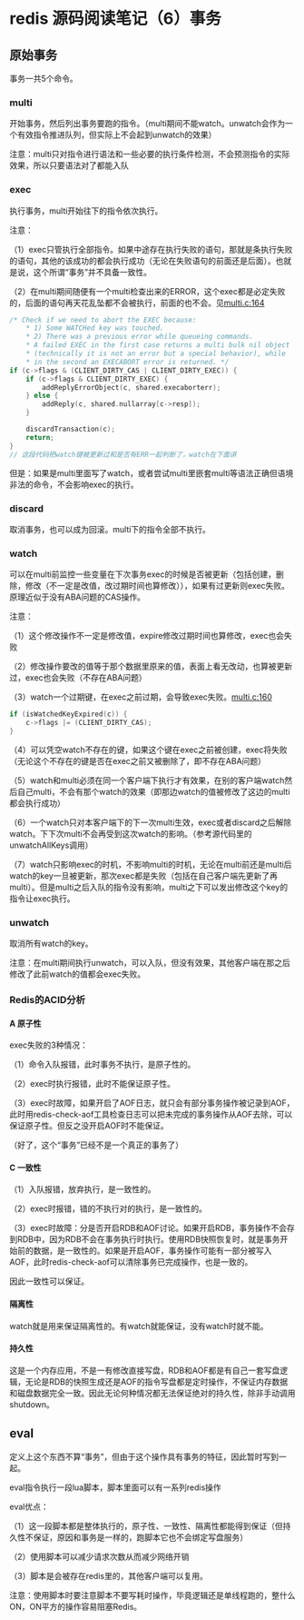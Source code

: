 # redis 源码阅读笔记（6）事务

## 原始事务

事务一共5个命令。

### multi

开始事务，然后列出事务要跑的指令。（multi期间不能watch。unwatch会作为一个有效指令推进队列，但实际上不会起到unwatch的效果）

注意：multi只对指令进行语法和一些必要的执行条件检测，不会预测指令的实际效果，所以只要语法对了都能入队

### exec

执行事务，multi开始往下的指令依次执行。

注意：

（1）exec只管执行全部指令。如果中途存在执行失败的语句，那就是条执行失败的语句，其他的该成功的都会执行成功（无论在失败语句的前面还是后面）。也就是说，这个所谓“事务”并不具备一致性。

（2）在multi期间随便有一个multi检查出来的ERROR，这个exec都是必定失败的，后面的语句再天花乱坠都不会被执行，前面的也不会。见[multi.c:164](https://github.com/redis/redis/blob/unstable/src/multi.c)

```cpp
/* Check if we need to abort the EXEC because:
    * 1) Some WATCHed key was touched.
    * 2) There was a previous error while queueing commands.
    * A failed EXEC in the first case returns a multi bulk nil object
    * (technically it is not an error but a special behavior), while
    * in the second an EXECABORT error is returned. */
if (c->flags & (CLIENT_DIRTY_CAS | CLIENT_DIRTY_EXEC)) {
    if (c->flags & CLIENT_DIRTY_EXEC) {
        addReplyErrorObject(c, shared.execaborterr);
    } else {
        addReply(c, shared.nullarray[c->resp]);
    }

    discardTransaction(c);
    return;
}
// 这段代码把watch键被更新过和是否有ERR一起判断了，watch在下面讲
```

但是：如果是multi里面写了watch，或者尝试multi里嵌套multi等语法正确但语境非法的命令，不会影响exec的执行。

### discard

取消事务，也可以成为回滚。multi下的指令全部不执行。

### watch

可以在multi前监控一些变量在下次事务exec的时候是否被更新（包括创建，删除，修改（不一定是改值，改过期时间也算修改）），如果有过更新则exec失败。原理近似于没有ABA问题的CAS操作。

注意：

（1）这个修改操作不一定是修改值，expire修改过期时间也算修改，exec也会失败

（2）修改操作要改的值等于那个数据里原来的值，表面上看无改动，也算被更新过，exec也会失败（不存在ABA问题）

（3）watch一个过期键，在exec之前过期，会导致exec失败。[multi.c:160](https://github.com/redis/redis/blob/unstable/src/multi.c)

```cpp
if (isWatchedKeyExpired(c)) {
    c->flags |= (CLIENT_DIRTY_CAS);
}
```

（4）可以凭空watch不存在的键，如果这个键在exec之前被创建，exec将失败（无论这个不存在的键是否在exec之前又被删除了，即不存在ABA问题）

（5）watch和multi必须在同一个客户端下执行才有效果，在别的客户端watch然后自己multi，不会有那个watch的效果（即那边watch的值被修改了这边的multi都会执行成功）

（6）一个watch只对本客户端下的下一次multi生效，exec或者discard之后解除watch。下下次multi不会再受到这次watch的影响。（参考源代码里的unwatchAllKeys调用）

（7）watch只影响exec的时机，不影响multi的时机，无论在multi前还是multi后watch的key一旦被更新，那次exec都是失败（包括在自己客户端先更新了再multi）。但是multi之后入队的指令没有影响，multi之下可以发出修改这个key的指令让exec执行。

### unwatch

取消所有watch的key。

注意：在multi期间执行unwatch，可以入队，但没有效果，其他客户端在那之后修改了此前watch的值都会exec失败。

### Redis的ACID分析

#### A 原子性

exec失败的3种情况：

（1）命令入队报错，此时事务不执行，是原子性的。

（2）exec时执行报错，此时不能保证原子性。

（3）exec时故障，如果开启了AOF日志，就只会有部分事务操作被记录到AOF，此时用redis-check-aof工具检查日志可以把未完成的事务操作从AOF去除，可以保证原子性。但反之没开启AOF时不能保证。

（好了，这个“事务”已经不是一个真正的事务了）

#### C 一致性

（1）入队报错，放弃执行，是一致性的。

（2）exec时报错，错的不执行对的执行，是一致性的。

（3）exec时故障：分是否开启RDB和AOF讨论。如果开启RDB，事务操作不会存到RDB中，因为RDB不会在事务执行时执行。使用RDB快照恢复时，就是事务开始前的数据，是一致性的。如果是开启AOF，事务操作可能有一部分被写入AOF，此时redis-check-aof可以清除事务已完成操作，也是一致的。

因此一致性可以保证。

#### 隔离性

watch就是用来保证隔离性的。有watch就能保证，没有watch时就不能。

#### 持久性

这是一个内存应用，不是一有修改直接写盘，RDB和AOF都是有自己一套写盘逻辑，无论是RDB的快照生成还是AOF的指令写盘都是定时操作，不保证内存数据和磁盘数据完全一致。因此无论何种情况都无法保证绝对的持久性，除非手动调用shutdown。

## eval

定义上这个东西不算“事务”，但由于这个操作具有事务的特征，因此暂时写到一起。

eval指令执行一段lua脚本，脚本里面可以有一系列redis操作

eval优点：

（1）这一段脚本都是整体执行的，原子性、一致性、隔离性都能得到保证（但持久性不保证，原因和事务是一样的，跑脚本它也不会绑定写盘服务）

（2）使用脚本可以减少请求次数从而减少网络开销

（3）脚本是会被存在redis里的，其他客户端可以复用。

注意：使用脚本时要注意脚本不要写耗时操作，毕竟逻辑还是单线程跑的，整什么ON，ON平方的操作容易阻塞Redis。
